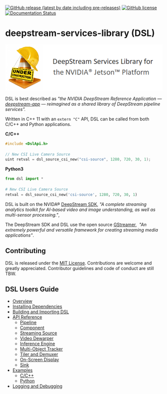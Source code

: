 [![GitHub release (latest by date including pre-releases)](https://img.shields.io/github/v/release/canammex-tech/deepstream-services-library?include_prereleases)](https://github.com/canammex-tech/deepstream-services-library/releases)
[![GitHub license](https://img.shields.io/github/license/Naereen/StrapDown.js.svg)](https://github.com/canammex-tech/deepstream-services-library/blob/master/LICENSE)
[![Documentation Status](https://readthedocs.org/projects/ansicolortags/badge/?version=latest)](https://github.com/canammex-tech/deepstream-services-library/blob/master/docs/overview.md)

# deepstream-services-library (DSL)

![](/Images/under-construction.png)

DSL is best described as _"the NVIDIA DeepStream Reference Application — [deepstream-app](https://docs.nvidia.com/metropolis/deepstream/dev-guide/index.html#page/DeepStream_Development_Guide%2Fdeepstream_app_architecture.html) — reimagined as a shared library of DeepStream pipeline services"._

Written in C++ 11 with an `extern "C"` API, DSL can be called from both C/C++ and Python applications.

**C/C++**
```C++
#include <DslApi.h>

// New CSI Live Camera Source
uint retval = dsl_source_csi_new("csi-source", 1280, 720, 30, 1);
```
**Python3**
```Python
from dsl import *

# New CSI Live Camera Source
retval = dsl_source_csi_new('csi-source', 1280, 720, 30, 1)
```

DSL is built on the NVIDA® [DeepStream SDK](https://developer.nvidia.com/deepstream-sdk), _"A complete streaming analytics toolkit for AI-based video and image understanding, as well as multi-sensor processing."_, 

The DeepStream SDK and DSL use the open source [GStreamer](https://gstreamer.freedesktop.org/),  _"An extremely powerful and versatile framework for creating streaming media applications"_.

## Contributing
DSL is released under the [MIT License](LICENSE). Contributions are welcome and greatly appreciated. Contributor guidelines and code of conduct are still TBW. 

## DSL Users Guide

* [Overview](/docs/overview.md)
* [Installing Dependencies](/docs/installing-dependencies.md)
* [Building and Importing DSL](/docs/building-dsl.md)
* [API Reference](/docs/api-reference-list.md)
  * [Pipeline](/docs/api-pipeline.md)
  * [Component](/docs/api-component.md)
  * [Streaming Source](/docs/api-source.md)
  * [Video Dewarper](/docs/api-dewarper.md)
  * [Inference Engine](/docs/api-gie.md)
  * [Multi-Object Tracker](/docs/api-tracker.md)
  * [Tiler and Demuxer](/docs/api-tiler.md)
  * [On-Screen Display](/docs/api-osd.md)
  * [Sink](/docs/api-sink.md)
* [Examples](/docs/examples.md)
  * [C/C++](/docs/examples-cpp.md)
  * [Python](/docs/examples-python.md)
* [Logging and Debugging](/docs/debugging-dsl.md)
